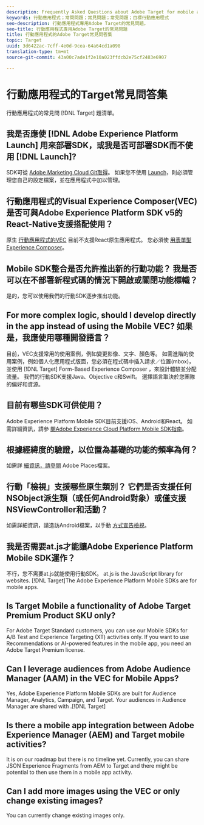 ```yaml
---
description: Frequently Asked Questions about Adobe Target for mobile apps.
keywords: 行動應用程式；常問問題；常見問題；常見問題；目標行動應用程式
seo-description: 行動應用程式專用Adobe Target的常見問題。
seo-title: 行動應用程式專用Adobe Target的常見問題
title: 行動應用程式的Adobe Target常見問答集
topic: Target
uuid: 3d6422ac-7cff-4e0d-9cea-64a64cd1a098
translation-type: tm+mt
source-git-commit: 43a00c7ade1f2e10a023ffdcb2e75cf2483e6907

---
```



# 行動應用程式的Target常見問答集

行動應用程式的常見問 [!DNL Target] 題清單。

## 我是否應使 [!DNL Adobe Experience Platform Launch] 用來部署SDK，或我是否可部署SDK而不使用 [!DNL Launch]?

SDK可從 [Adobe Marketing Cloud Git取得](https://github.com/Adobe-Marketing-Cloud/acp-sdks/)。 如果您不使用 [Launch](https://docs.adobe.com/content/help/en/launch/using/overview.html)，則必須管理您自己的設定檔案，並在應用程式中加以管理。

## 行動應用程式的Visual Experience Composer(VEC)是否可與Adobe Experience Platform SDK v5的React-Native支援搭配使用？

原生 [行動應用程式的VEC](/help/c-target-mobile-app/c-mobile-visual-experience-composer/mobile-visual-experience-composer.md) 目前不支援React原生應用程式。 您必須使 [用表單型Experience Composer](/help/c-experiences/form-experience-composer.md)。

## Mobile SDK整合是否允許推出新的行動功能？ 我是否可以在不部署新程式碼的情況下開啟或關閉功能標幟？

是的，您可以使用我們的行動SDK逐步推出功能。

## For more complex logic, should I develop directly in the app instead of using the Mobile VEC? 如果是，我應使用哪種開發語言？

目前，VEC支援常用的使用案例，例如變更影像、文字、顏色等。 如需進階的使用案例，例如個人化應用程式版面，您必須在程式碼中插入請求／位置(mbox)，並使用 [!DNL Target] Form-Based Experience Composer [](/help/c-experiences/form-experience-composer.md) ，來設計體驗並分配流量。 我們的行動SDK支援Java、Objective c和Swift。 選擇語言取決於您團隊的偏好和資源。

## 目前有哪些SDK可供使用？

Adobe Experience Platform Mobile SDK目前支援iOS、Android和React。 如需詳細資訊，請參 [閱Adobe Experience Cloud Platform Mobile SDK指南](https://aep-sdks.gitbook.io/docs/)。

## 根據經緯度的驗證，以位置為基礎的功能的頻率為何？

如需詳 [細資訊，請參閱](https://placesdocs.com/places-services-by-adobe-documentation/) Adobe Places檔案。

## 行動「檢視」支援哪些原生類別？ 它們是否支援任何NSObject派生類（或任何Android對象）或僅支援NSViewController和活動？

如需詳細資訊，請造訪Android檔案，以手動 [方式宣告檢視](/help/c-target-mobile-app/c-mobile-visual-experience-composer/mobile-visual-experience-composer-android.md#views)。

## 我是否需要at.js才能讓Adobe Experience Platform Mobile SDK運作？

不行，您不需要at.js就能使用行動SDK。 at.js is the  JavaScript library for websites. [!DNL Target]The Adobe Experience Platform Mobile SDKs are for mobile apps.

## Is Target Mobile a functionality of Adobe Target Premium Product SKU only?

For Adobe Target Standard customers, you can use our Mobile SDKs for A/B Test and Experience Targeting (XT) activities only. If you want to use Recommendations or AI-powered features in the mobile app, you need an Adobe Target Premium license.[](/help/c-intro/intro.md#premium)

## Can I leverage audiences from Adobe Audience Manager (AAM) in the VEC for Mobile Apps?

Yes, Adobe Experience Platform Mobile SDKs are built for Audience Manager, Analytics, Campaign, and Target. [](https://docs.adobe.com/content/help/en/audience-manager/user-guide/aam-home.html)[](https://docs.adobe.com/content/help/en/analytics/landing/home.html)[](https://docs.adobe.com/content/help/en/campaign-standard/using/campaign-standard-home.html)Your audiences in Audience Manager are shared with .[!DNL Target]

## Is there a mobile app integration between Adobe Experience Manager (AEM) and Target mobile activities?

It is on our roadmap but there is no timeline yet. Currently, you can share JSON Experience Fragments from AEM to Target and there might be potential to then use them in a mobile app activity.[](/help/c-experiences/c-manage-content/aem-experience-fragments.md)

## Can I add more images using the VEC or only change existing images?

You can currently change existing images only.
